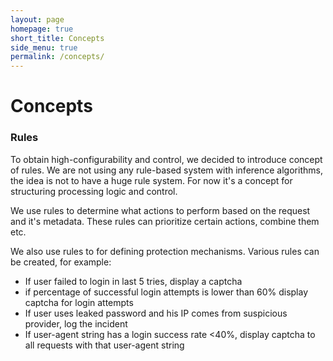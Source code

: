 ```yaml
---
layout: page
homepage: true
short_title: Concepts
side_menu: true
permalink: /concepts/
---
```


# Concepts

### Rules
To obtain high-configurability and control, we decided to introduce concept of rules. We are not using any rule-based system with inference algorithms, the idea is not to have a huge rule system. For now it's a concept for structuring processing logic and control.

We use rules to determine what actions to perform based on the request and it's metadata. These rules can prioritize certain actions, combine them etc.

We also use rules to for defining protection mechanisms. Various rules can be created, for example: 
   *  If user failed to login in last 5 tries, display a captcha
   *  if percentage of successful login attempts is lower than 60% display captcha for login attempts
   *  If user uses leaked password and his IP comes from suspicious provider, log the incident
   *  If user-agent string has a login success rate <40%, display captcha to all requests with that user-agent string

